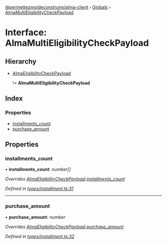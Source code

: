 [@permettezmoideconstruire/alma-client](../README.md) › [Globals](../globals.md) › [AlmaMultiEligibilityCheckPayload](almamultieligibilitycheckpayload.md)

# Interface: AlmaMultiEligibilityCheckPayload

## Hierarchy

* [AlmaEligibilityCheckPayload](almaeligibilitycheckpayload.md)

  ↳ **AlmaMultiEligibilityCheckPayload**

## Index

### Properties

* [installments_count](almamultieligibilitycheckpayload.md#installments_count)
* [purchase_amount](almamultieligibilitycheckpayload.md#purchase_amount)

## Properties

###  installments_count

• **installments_count**: *number[]*

*Overrides [AlmaEligibilityCheckPayload](almaeligibilitycheckpayload.md).[installments_count](almaeligibilitycheckpayload.md#optional-installments_count)*

*Defined in [types/installment.ts:31](https://github.com/permettez-moi-de-construire/alma-client/blob/23f101f/src/types/installment.ts#L31)*

___

###  purchase_amount

• **purchase_amount**: *number*

*Overrides [AlmaEligibilityCheckPayload](almaeligibilitycheckpayload.md).[purchase_amount](almaeligibilitycheckpayload.md#purchase_amount)*

*Defined in [types/installment.ts:32](https://github.com/permettez-moi-de-construire/alma-client/blob/23f101f/src/types/installment.ts#L32)*
